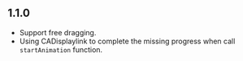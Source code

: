 
## 1.1.0
- Support free dragging.
- Using CADisplaylink to complete the missing progress when call `startAnimation` function.
